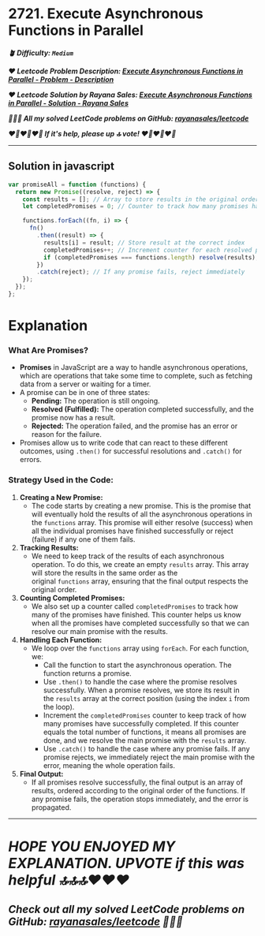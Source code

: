 # 2721. Execute Asynchronous Functions in Parallel

**_🪴 Difficulty: `Medium`_**

**_❤️ Leetcode Problem Description: [Execute Asynchronous Functions in Parallel - Problem - Description](https://leetcode.com/problems/execute-asynchronous-functions-in-parallel/description/)_**

**_❤️ Leetcode Solution by Rayana Sales: [Execute Asynchronous Functions in Parallel - Solution - Rayana Sales](https://leetcode.com/problems/execute-asynchronous-functions-in-parallel/solutions/5614491/simple-beginner-friendly-9-lines-solution-several-promises-in-parallel/)_**

**_💁🏻‍♀️ All my solved LeetCode problems on GitHub: [rayanasales/leetcode](https://github.com/rayanasales/leetcode)_**

**_❤️‍🔥❤️‍🔥❤️‍🔥 If it's help, please up 🔝 vote! ❤️‍🔥❤️‍🔥❤️‍🔥_**

---

## Solution in javascript

```js
var promiseAll = function (functions) {
  return new Promise((resolve, reject) => {
    const results = []; // Array to store results in the original order
    let completedPromises = 0; // Counter to track how many promises have been resolved

    functions.forEach((fn, i) => {
      fn()
        .then((result) => {
          results[i] = result; // Store result at the correct index
          completedPromises++; // Increment counter for each resolved promise
          if (completedPromises === functions.length) resolve(results); // If all promises are done, resolve with the results array
        })
        .catch(reject); // If any promise fails, reject immediately
    });
  });
};
```

# Explanation

### **What Are Promises?**

- **Promises** in JavaScript are a way to handle asynchronous operations, which are operations that take some time to complete, such as fetching data from a server or waiting for a timer.
- A promise can be in one of three states:
  - **Pending:** The operation is still ongoing.
  - **Resolved (Fulfilled):** The operation completed successfully, and the promise now has a result.
  - **Rejected:** The operation failed, and the promise has an error or reason for the failure.
- Promises allow us to write code that can react to these different outcomes, using `.then()` for successful resolutions and `.catch()` for errors.

### **Strategy Used in the Code:**

1. **Creating a New Promise:**
   - The code starts by creating a new promise. This is the promise that will eventually hold the results of all the asynchronous operations in the `functions` array. This promise will either resolve (success) when all the individual promises have finished successfully or reject (failure) if any one of them fails.
2. **Tracking Results:**
   - We need to keep track of the results of each asynchronous operation. To do this, we create an empty `results` array. This array will store the results in the same order as the original `functions` array, ensuring that the final output respects the original order.
3. **Counting Completed Promises:**
   - We also set up a counter called `completedPromises` to track how many of the promises have finished. This counter helps us know when all the promises have completed successfully so that we can resolve our main promise with the results.
4. **Handling Each Function:**
   - We loop over the `functions` array using `forEach`. For each function, we:
     - Call the function to start the asynchronous operation. The function returns a promise.
     - Use `.then()` to handle the case where the promise resolves successfully. When a promise resolves, we store its result in the `results` array at the correct position (using the index `i` from the loop).
     - Increment the `completedPromises` counter to keep track of how many promises have successfully completed. If this counter equals the total number of functions, it means all promises are done, and we resolve the main promise with the `results` array.
     - Use `.catch()` to handle the case where any promise fails. If any promise rejects, we immediately reject the main promise with the error, meaning the whole operation fails.
5. **Final Output:**
   - If all promises resolve successfully, the final output is an array of results, ordered according to the original order of the functions. If any promise fails, the operation stops immediately, and the error is propagated.

---

# **_HOPE YOU ENJOYED MY EXPLANATION. UPVOTE if this was helpful 🔝🔝🔝❤️❤️❤️_**

## **_Check out all my solved LeetCode problems on GitHub: [rayanasales/leetcode](https://github.com/rayanasales/leetcode) 🤙😚🤘_**
